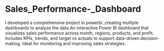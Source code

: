 # Sales_Performance-_Dashboard
I developed a comprehensive project in powerbi ,creating multiple dashboards to analyze the data.An interactive Power BI dashboard that visualizes sales performance across month, regions, products, and profit. Includes KPIs, trends, and target vs actuals to support data-driven decision-making. Ideal for monitoring and improving sales strategies.
